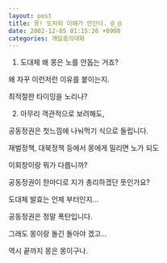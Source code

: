 ```yaml
---
layout: post
title: 몽! 도저히 이해가 안간다. @_@
date: 2002-12-05 01:15:26 +0900
categories: 깨달음의대화
---
```

1. 도대체 왜 몽은 노를 안돕는 거죠?
  
왜 자꾸 이런저런 이유를 붙이는지.
  
최적절한 타이밍을 노리나?
  

  
2. 아무리 객관적으로 보려해도,
  
공동정권은 첫느낌에 나눠먹기 식으로 들립니다.
  
재벌정책, 대북정책 등에서 몽에게 밀리면 노가 되도
  
이회창이랑 뭐가 다릅니까?
  

  
공동정권이 한마디로 지가 총리하겠단 뜻인가요?
  
도대체 발효는 언제 부터인지...
  

  
공동정권은 정말 폭탄입니다.
  
그래도 몽이랑 돌긴 돌아야 겠고...
  
역시 끝까지 몽은 몽이구나.